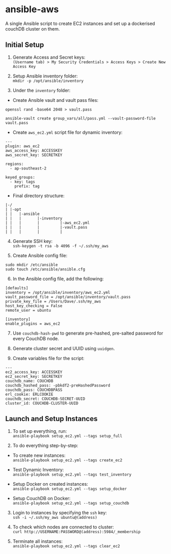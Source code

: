 # ansible-aws
A single Ansible script to create EC2 instances and set up a dockerised couchDB cluster on them. 

## Initial Setup
1. Generate Access and Secret keys:\
`(Username tab) > My Security Credentials > Access Keys > Create New Access Key`

2. Setup Ansible inventory folder:\
`mkdir -p /opt/ansible/inventory`

3. Under the `inventory` folder:
  * Create Ansible vault and vault pass files:
  ```
  openssl rand -base64 2048 > vault.pass
  
  ansible-vault create group_vars/all/pass.yml --vault-password-file vault.pass
  ```
  
  * Create `aws_ec2.yml` script file for dynamic inventory:
  ```
  ---
  plugin: aws_ec2
  aws_access_key: ACCESSKEY
  aws_secret_key: SECRETKEY

  regions:
    - ap-southeast-2

  keyed_groups:
    - key: tags
      prefix: tag

  ```
  
  * Final directory structure:
  ```
  |-/
  | |-opt
  | |   |-ansible
  | |   |       |-inventory
  | |   |       |         |-aws_ec2.yml
  | |   |       |         |-vault.pass
  | |   |       |         |
```
  
4. Generate SSH key:\
`ssh-keygen -t rsa -b 4096 -f ~/.ssh/my_aws`

5. Create Ansible config file:
```
sudo mkdir /etc/ansible
sudo touch /etc/ansible/ansible.cfg
```

6. In the Ansible config file, add the following:
```
[defaults]
inventory = /opt/ansible/inventory/aws_ec2.yml
vault_password_file = /opt/ansible/inventory/vault.pass
private_key_file = /Users/Dave/.ssh/my_aws
host_key_checking = False
remote_user = ubuntu

[inventory]
enable_plugins = aws_ec2
```
7. Use `couchdb-hash-pwd` to generate pre-hashed, pre-salted password for every CouchDB node.

8. Generate cluster secret and UUID using `uuidgen`.

9. Create variables file for the script:
```
---
ec2_access_key: ACCESSKEY
ec2_secret_key: SECRETKEY
couchdb_name: COUCHDB
couchdb_hashed_pass: -pbkdf2-preHashedPassword
couchdb_pass: COUCHDBPASS
erl_cookie: ERLCOOKIE
couchdb_secret: COUCHDB-SECRET-UUID
cluster_id: COUCHDB-CLUSTER-UUID
```

## Launch and Setup Instances

1. To set up everything, run:\
`ansible-playbook setup_ec2.yml --tags setup_full`

2. To do everything step-by-step:

* To create new instances:\
`ansible-playbook setup_ec2.yml --tags create_ec2`

* Test Dynamic Inventory:\
`ansible-playbook setup_ec2.yml --tags test_inventory`

* Setup Docker on created instances:\
`ansible-playbook setup_ec2.yml --tags setup_docker`

* Setup CouchDB on Docker:\
`ansible-playbook setup_ec2.yml --tags setup_couchdb`

3. Login to instances by specifying the `ssh` key:\
`ssh -i ~/.ssh/my_aws ubuntu@(address)`

4. To check which nodes are connected to cluster:\
`curl http://USERNAME:PASSWORD@(address):5984/_membership`

5. Terminate all instances:\
`ansible-playbook setup_ec2.yml --tags clear_ec2`
